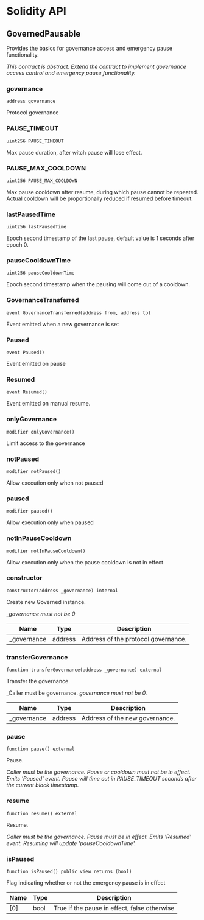 # Solidity API

## GovernedPausable

Provides the basics for governance access and emergency pause functionality.

_This contract is abstract. Extend the contract to implement governance access control and emergency pause functionality._

### governance

```solidity
address governance
```

Protocol governance

### PAUSE_TIMEOUT

```solidity
uint256 PAUSE_TIMEOUT
```

Max pause duration, after witch pause will lose effect.

### PAUSE_MAX_COOLDOWN

```solidity
uint256 PAUSE_MAX_COOLDOWN
```

Max pause cooldown after resume, during which pause cannot be repeated. Actual cooldown will be proportionally reduced if resumed before timeout.

### lastPausedTime

```solidity
uint256 lastPausedTime
```

Epoch second timestamp of the last pause, default value is 1 seconds after epoch 0.

### pauseCooldownTime

```solidity
uint256 pauseCooldownTime
```

Epoch second timestamp when the pausing will come out of a cooldown.

### GovernanceTransferred

```solidity
event GovernanceTransferred(address from, address to)
```

Event emitted when a new governance is set

### Paused

```solidity
event Paused()
```

Event emitted on pause

### Resumed

```solidity
event Resumed()
```

Event emitted on manual resume.

### onlyGovernance

```solidity
modifier onlyGovernance()
```

Limit access to the governance

### notPaused

```solidity
modifier notPaused()
```

Allow execution only when not paused

### paused

```solidity
modifier paused()
```

Allow execution only when paused

### notInPauseCooldown

```solidity
modifier notInPauseCooldown()
```

Allow execution only when the pause cooldown is not in effect

### constructor

```solidity
constructor(address _governance) internal
```

Create new Governed instance.

__governance must not be 0_

| Name | Type | Description |
| ---- | ---- | ----------- |
| _governance | address | Address of the protocol governance. |

### transferGovernance

```solidity
function transferGovernance(address _governance) external
```

Transfer the governance.

_Caller must be governance. 
     _governance must not be 0._

| Name | Type | Description |
| ---- | ---- | ----------- |
| _governance | address | Address of the new governance. |

### pause

```solidity
function pause() external
```

Pause.

_Caller must be the governance.
     Pause or cooldown must not be in effect.
     Emits &#x27;Paused&#x27; event.
     Pause will time out in PAUSE_TIMEOUT seconds after the current block timestamp._

### resume

```solidity
function resume() external
```

Resume.

_Caller must be the governance.
     Pause must be in effect.
     Emits &#x27;Resumed&#x27; event.
     Resuming will update &#x27;pauseCooldownTime&#x27;._

### isPaused

```solidity
function isPaused() public view returns (bool)
```

Flag indicating whether or not the emergency pause is in effect

| Name | Type | Description |
| ---- | ---- | ----------- |
| [0] | bool | True if the pause in effect, false otherwise |

